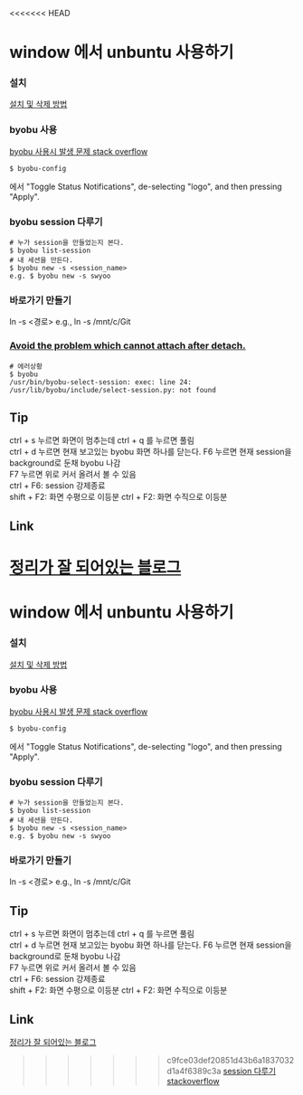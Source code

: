<<<<<<< HEAD
# window 에서 unbuntu 사용하기 

### 설치
[설치 및 삭제 방법](https://www.howtoinstall.co/en/ubuntu/xenial/byobu?action=remove)

### byobu 사용
[byobu 사용시 발생 문제 stack overflow](https://askubuntu.com/questions/492802/byobu-weird-character)

```shell
$ byobu-config
```
에서 "Toggle Status Notifications", de-selecting "logo", and then pressing "Apply".

### byobu session 다루기
```shell
# 누가 session을 만들었는지 본다.
$ byobu list-session
# 내 세션을 만든다. 
$ byobu new -s <session_name> 
e.g. $ byobu new -s swyoo
```


### 바로가기 만들기 
ln -s <경로>
e.g., ln -s /mnt/c/Git



### [Avoid the problem which cannot attach after detach.](https://www.hiroom2.com/2018/08/25/alpinelinux-3-8-byobu-en/#sec-2)

```shell
# 에러상황
$ byobu
/usr/bin/byobu-select-session: exec: line 24:
/usr/lib/byobu/include/select-session.py: not found
```





## Tip
ctrl + s 누르면 화면이 멈추는데 ctrl + q 를 누르면 풀림  
ctrl + d 누르면 현재 보고있는 byobu 화면 하나를 닫는다.
F6 누르면 현재 session을 background로 둔채 byobu 나감  
F7 누르면 위로 커서 올려서 볼 수 있음  
ctrl + F6: session 강제종료    
shift + F2: 화면 수평으로 이등분
ctrl + F2: 화면 수직으로 이등분

## Link
[정리가 잘 되어있는 블로그](https://eungbean.github.io/2018/08/29/gpu-monitor-with-byobu/)
=======
# window 에서 unbuntu 사용하기 

### 설치
[설치 및 삭제 방법](https://www.howtoinstall.co/en/ubuntu/xenial/byobu?action=remove)

### byobu 사용
[byobu 사용시 발생 문제 stack overflow](https://askubuntu.com/questions/492802/byobu-weird-character)

```shell
$ byobu-config
```
에서 "Toggle Status Notifications", de-selecting "logo", and then pressing "Apply".

### byobu session 다루기
```shell
# 누가 session을 만들었는지 본다.
$ byobu list-session
# 내 세션을 만든다. 
$ byobu new -s <session_name> 
e.g. $ byobu new -s swyoo
```


### 바로가기 만들기 
ln -s <경로>
e.g., ln -s /mnt/c/Git

## Tip
ctrl + s 누르면 화면이 멈추는데 ctrl + q 를 누르면 풀림  
ctrl + d 누르면 현재 보고있는 byobu 화면 하나를 닫는다.
F6 누르면 현재 session을 background로 둔채 byobu 나감  
F7 누르면 위로 커서 올려서 볼 수 있음  
ctrl + F6: session 강제종료    
shift + F2: 화면 수평으로 이등분
ctrl + F2: 화면 수직으로 이등분

## Link
[정리가 잘 되어있는 블로그](https://eungbean.github.io/2018/08/29/gpu-monitor-with-byobu/)
>>>>>>> c9fce03def20851d43b6a1837032d1a4f6389c3a
[session 다루기 stackoverflow](https://askubuntu.com/questions/196290/name-a-byobu-session)